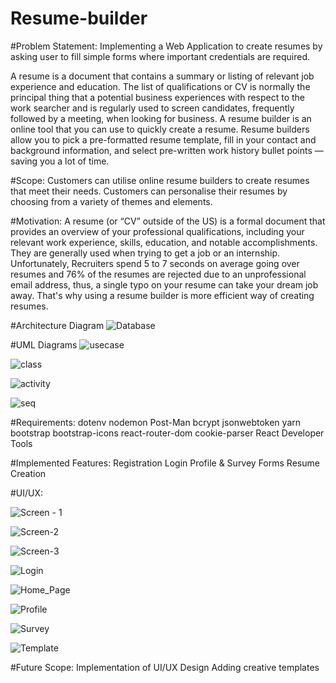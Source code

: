 # Resume-builder

#Problem Statement:
Implementing a Web Application to create resumes by asking user to fill simple forms where important credentials are required. 

A  resume is a document that contains a summary or listing of relevant job experience  and education. The list of qualifications or CV is normally the principal thing that a potential business experiences with respect to the work searcher and is regularly used to screen candidates, frequently followed by a meeting, when looking for business. 
A resume builder is an online tool that you can use to quickly create a resume. Resume builders allow you to pick a pre-formatted resume template, fill in your contact and background information, and select pre-written work history bullet points — saving you a lot of time.


#Scope:
Customers can utilise online resume builders to create resumes that meet their needs. Customers can personalise their resumes by choosing from a variety of themes and elements.


#Motivation:
A resume (or “CV” outside of the US) is a formal document that provides an overview of your professional qualifications, including your relevant work experience, skills, education, and notable accomplishments. They are generally used when trying to get a job or an internship. Unfortunately, Recruiters spend 5 to 7 seconds on average going over resumes and 76% of the resumes are rejected due to an unprofessional email address, thus, a single typo on your resume can take your dream job away. That's why using a resume builder is more efficient way of creating resumes.



#Architecture Diagram
![Database](https://user-images.githubusercontent.com/82507299/204210355-c8ba7cfd-6c92-4dc5-87b2-22a7f99e1634.jpg)



#UML Diagrams
![usecase](https://user-images.githubusercontent.com/82507299/204210321-a5548fdf-6d54-410a-9cf8-e0a7cb1e69b5.png)

![class](https://user-images.githubusercontent.com/82507299/204210307-0376ca00-a11f-4f0e-885e-fcc88d1020b7.png)

![activity](https://user-images.githubusercontent.com/82507299/204210299-5d21013c-e1b6-4947-892d-ac2b202aed59.png)

![seq](https://user-images.githubusercontent.com/82507299/204210315-df21f895-fb83-4ded-b3a7-376c5a900083.png)


#Requirements:
dotenv
nodemon
Post-Man
bcrypt
jsonwebtoken
yarn
bootstrap
bootstrap-icons
react-router-dom
cookie-parser
React Developer Tools 


#Implemented Features:
Registration
Login
Profile & Survey Forms
Resume Creation



#UI/UX:

![Screen - 1](https://user-images.githubusercontent.com/82507299/202916892-80851525-a0a4-4e36-a4c0-eea288baa7ab.png)

![Screen-2](https://user-images.githubusercontent.com/82507299/202916895-7c975c73-916f-493c-9453-37e4abd9b2b1.png)

![Screen-3](https://user-images.githubusercontent.com/82507299/202916897-98dc56cb-ce94-4179-b065-b051f4a77c9e.png)

![Login](https://user-images.githubusercontent.com/82507299/202916904-3548d70f-56b1-4735-9cee-1cee8189a6b8.png)

![Home_Page](https://user-images.githubusercontent.com/82507299/204210128-7e2a4ef6-3d51-4785-a9db-481e38ae4fe6.png)

![Profile](https://user-images.githubusercontent.com/82507299/204210168-190367c2-a0ff-4398-83a2-c5dfc5ac8ed7.png)

![Survey](https://user-images.githubusercontent.com/82507299/204210175-c30baf8d-bcda-432f-a58e-a139f62cc789.png)

![Template](https://user-images.githubusercontent.com/82507299/204210185-4e6d02da-f480-45b9-a554-f1b6f0bebf4d.png)



#Future Scope:
Implementation of UI/UX Design
Adding creative templates



